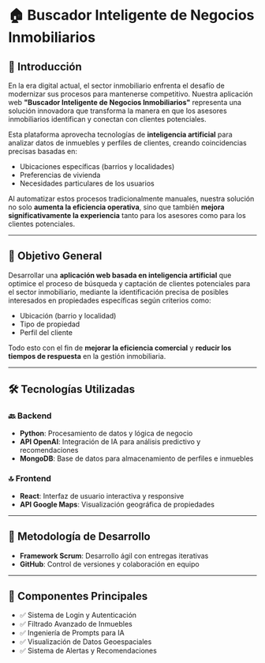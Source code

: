 # 🏠 Buscador Inteligente de Negocios Inmobiliarios

## 📌 Introducción

En la era digital actual, el sector inmobiliario enfrenta el desafío de modernizar sus procesos para mantenerse competitivo. Nuestra aplicación web **"Buscador Inteligente de Negocios Inmobiliarios"** representa una solución innovadora que transforma la manera en que los asesores inmobiliarios identifican y conectan con clientes potenciales.

Esta plataforma aprovecha tecnologías de **inteligencia artificial** para analizar datos de inmuebles y perfiles de clientes, creando coincidencias precisas basadas en:

- Ubicaciones específicas (barrios y localidades)  
- Preferencias de vivienda  
- Necesidades particulares de los usuarios  

Al automatizar estos procesos tradicionalmente manuales, nuestra solución no solo **aumenta la eficiencia operativa**, sino que también **mejora significativamente la experiencia** tanto para los asesores como para los clientes potenciales.

---

## 🎯 Objetivo General

Desarrollar una **aplicación web basada en inteligencia artificial** que optimice el proceso de búsqueda y captación de clientes potenciales para el sector inmobiliario, mediante la identificación precisa de posibles interesados en propiedades específicas según criterios como:

- Ubicación (barrio y localidad)  
- Tipo de propiedad  
- Perfil del cliente  

Todo esto con el fin de **mejorar la eficiencia comercial** y **reducir los tiempos de respuesta** en la gestión inmobiliaria.

---

## 🛠️ Tecnologías Utilizadas

### 🔙 Backend

- **Python**: Procesamiento de datos y lógica de negocio  
- **API OpenAI**: Integración de IA para análisis predictivo y recomendaciones  
- **MongoDB**: Base de datos para almacenamiento de perfiles e inmuebles  

### 🔝 Frontend

- **React**: Interfaz de usuario interactiva y responsive  
- **API Google Maps**: Visualización geográfica de propiedades  

---

## 🚀 Metodología de Desarrollo

- **Framework Scrum**: Desarrollo ágil con entregas iterativas  
- **GitHub**: Control de versiones y colaboración en equipo  

---

## 🧩 Componentes Principales

- ✅ Sistema de Login y Autenticación  
- ✅ Filtrado Avanzado de Inmuebles  
- ✅ Ingeniería de Prompts para IA  
- ✅ Visualización de Datos Geoespaciales  
- ✅ Sistema de Alertas y Recomendaciones  

